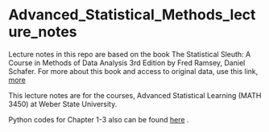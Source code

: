 # Advanced_Statistical_Methods_lecture_notes

Lecture notes in this repo are based on the book The Statistical Sleuth: A Course in Methods of Data Analysis 3rd Edition by Fred Ramsey, Daniel Schafer.
For more about this book and access to original data, use this link, [more](http://sites.science.oregonstate.edu/~schaferd/Sleuth/data-sets.html)

This lecture notes are for the courses, Advanced Statistical Learning (MATH 3450) at Weber State University.

Python codes for Chapter 1-3 also can be found [here](https://github.com/quintusdias/sleuth3) .

